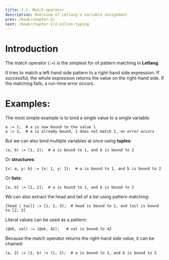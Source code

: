 ```yaml
---
title: 2.1. Match operator
description: Overview of Letlang's variable assignment
prev: /book/chapter-2/
next: /book/chapter-2/2-inline-typing
---
```


# Introduction

The match operator (`:=`) is the simplest for of pattern matching in
**Letlang**.

It tries to match a left-hand side pattern to a right-hand side expression. If
successful, the whole expression returns the value on the right-hand side. If
the matching fails, a run-time error occurs.

# Examples:

The most simple example is to bind a single value to a single variable:

```letlang
a := 1;  # a is now bound to the value 1
a := 2;  # a is already bound, 1 does not match 2, an error occurs
```

But we can also bind multiple variables at once using **tuples**:

```letlang
(a, b) := (1, 2);  # a is bound to 1, and b is bound to 2
```

Or **structures**:

```letlang
{x: a, y: b} := {x: 1, y: 1};  # a is bound to 1, and b is bound to 2
```

Or **lists**:

```letlang
[a, b] := [1, 2];  # a is bound to 1, and b is bound to 2
```

We can also extract the head and tail of a list using pattern matching:

```letlang
[head | tail] := [1, 2, 3];  # head is bound to 1, and tail is bound to [2, 3]
```

Literal values can be used as a pattern:

```letlang
(@ok, val) := (@ok, 42);   # val is bound to 42
```

Because the match operator returns the right-hand side value, it can be chained:

```letlang
(a, 2) := (1, b) := (1, 2);  # a is bound to 1, and b is bound to 2
```